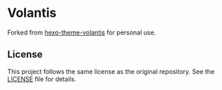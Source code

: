 # Volantis

Forked from [hexo-theme-volantis](https://github.com/volantis-x/hexo-theme-volantis) for personal use.

## License

This project follows the same license as the original repository. See the [LICENSE](LICENSE) file for details.
